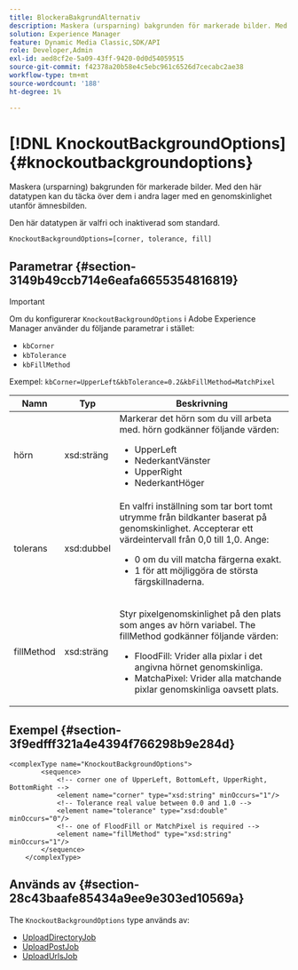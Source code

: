 ```yaml
---
title: BlockeraBakgrundAlternativ
description: Maskera (ursparning) bakgrunden för markerade bilder. Med den här datatypen kan du täcka över dem i andra lager med en genomskinlighet utanför objektbilden. En valfri parameter som är inaktiverad som standard.
solution: Experience Manager
feature: Dynamic Media Classic,SDK/API
role: Developer,Admin
exl-id: aed8cf2e-5a09-43ff-9420-0d0d54059515
source-git-commit: f42378a20b58e4c5ebc961c6526d7cecabc2ae38
workflow-type: tm+mt
source-wordcount: '188'
ht-degree: 1%

---
```


# [!DNL KnockoutBackgroundOptions]{#knockoutbackgroundoptions}

Maskera (ursparning) bakgrunden för markerade bilder. Med den här datatypen kan du täcka över dem i andra lager med en genomskinlighet utanför ämnesbilden.

Den här datatypen är valfri och inaktiverad som standard.

`KnockoutBackgroundOptions=[corner, tolerance, fill]`

## Parametrar {#section-3149b49ccb714e6eafa6655354816819}

>[!IMPORTANT]
>
>Om du konfigurerar `KnockoutBackgroundOptions` i Adobe Experience Manager använder du följande parametrar i stället:
>* `kbCorner`
>* `kbTolerance`
>* `kbFillMethod`
>
>Exempel: `kbCorner=UpperLeft&kbTolerance=0.2&kbFillMethod=MatchPixel`

<table id="table_68131DE0A3C84908A43C6F7777F20973"> 
 <thead> 
  <tr> 
   <th colname="col1" class="entry"> Namn </th> 
   <th colname="col2" class="entry"> Typ </th> 
   <th colname="col3" class="entry"> Beskrivning </th> 
  </tr> 
 </thead>
 <tbody> 
  <tr> 
   <td colname="col1"> <span class="codeph"> <span class="varname"> hörn</span> </span> </td> 
   <td colname="col2"> <span class="codeph"> xsd:sträng</span> </td> 
   <td colname="col3">Markerar det hörn som du vill arbeta med. <span class="codeph"> hörn</span> godkänner följande värden: 
    <ul id="ul_36C2F07706764A7081010D5521BF3096">
     <li id="li_CBACE5C6AA8C48D3BEE033D3AE03AF3C"><span class="codeph"> UpperLeft</span></li>
     <li id="li_49AC53536B4B4D2CA3DD89E2A2B2E95D"><span class="codeph"> NederkantVänster</span></li>
     <li id="li_7AD372FF4A9B48F0A16964EE9CB3EE88"><span class="codeph"> UpperRight</span></li>
     <li id="li_D31476DD9A8E4BDBB13A6DDA46547877"><span class="codeph"> NederkantHöger</span></li>
    </ul></td> 
  </tr> 
  <tr> 
   <td colname="col1"> <span class="codeph"> <span class="varname"> tolerans</span> </span> </td> 
   <td colname="col2"> <span class="codeph"> xsd:dubbel</span> </td> 
   <td colname="col3">En valfri inställning som tar bort tomt utrymme från bildkanter baserat på genomskinlighet. Accepterar ett värdeintervall från 0,0 till 1,0. Ange: 
    <ul id="ul_FE5423B857AE43FCBA7A9AEA76C754CC">
     <li id="li_01E3BD0AB8DA4C408B47CB02B269404A">0 om du vill matcha färgerna exakt. </li>
     <li id="li_FCE21384265D4ECE9C0D785F1BB32C3A">1 för att möjliggöra de största färgskillnaderna. </li>
    </ul></td> 
  </tr> 
  <tr> 
   <td colname="col1"> <span class="codeph"> <span class="varname"> fillMethod</span> </span> </td> 
   <td colname="col2"> <span class="codeph"> xsd:sträng</span> </td> 
   <td colname="col3"> <p>Styr pixelgenomskinlighet på den plats som anges av <span class="codeph"><span class="varname"> hörn</span></span> variabel. The <span class="codeph"> fillMethod</span> godkänner följande värden: </p> 
    <ul id="ul_D95F3B613D344BB89487ED09D83F9217"> 
     <li id="li_3D7B7CA1B9094D16A98E0BA3D962E97F"> <span class="codeph"> FloodFill</span>: Vrider alla pixlar i det angivna hörnet genomskinliga. </li> 
     <li id="li_F97343C3DA7644BCBD1748AD8F9DCE2E"> <span class="codeph"> MatchaPixel</span>: Vrider alla matchande pixlar genomskinliga oavsett plats. </li> 
    </ul> </td> 
  </tr> 
 </tbody> 
</table>

## Exempel {#section-3f9edfff321a4e4394f766298b9e284d}

```
<complexType name="KnockoutBackgroundOptions">
        <sequence>
            <!-- corner one of UpperLeft, BottomLeft, UpperRight, BottomRight -->
            <element name="corner" type="xsd:string" minOccurs="1"/>
            <!-- Tolerance real value between 0.0 and 1.0 -->
            <element name="tolerance" type="xsd:double" minOccurs="0"/>
            <!-- one of FloodFill or MatchPixel is required -->
            <element name="fillMethod" type="xsd:string" minOccurs="1"/>
        </sequence>
    </complexType>
```

## Används av {#section-28c43baafe85434a9ee9e303ed10569a}

The `KnockoutBackgroundOptions` type används av:

* [UploadDirectoryJob](../../types/c-data-types/r-upload-directory-job.md#reference-e707ebf53b074c49ad983d1886e0bbb6)
* [UploadPostJob](../../types/c-data-types/r-upload-post-job.md#reference-bca2339b593f4637a687c33937215ef4)
* [UploadUrlsJob](../../types/c-data-types/r-upload-urls-job.md#reference-8e9bc895268c4321b233dbeadc990398)
